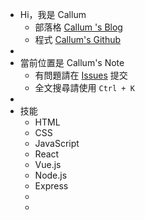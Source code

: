 - Hi，我是 Callum
	- 部落格 [ Callum 's Blog](https://callumzhong.github.io/)
	- 程式  [Callum's Github](https://github.com/callumzhong)
-
- 當前位置是 Callum's Note
	- 有問題請在 [Issues](https://github.com/callumzhong/logsea-developer/issues) 提交
	- 全文搜尋請使用 `Ctrl + K`
-
- 技能
	- HTML
	- CSS
	- JavaScript
	- React
	- Vue.js
	- Node.js
	- Express
	-
	-
